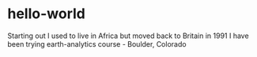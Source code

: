 # hello-world
Starting out
I used to live in Africa but moved back to Britain in 1991
I have been trying earth-analytics course - Boulder, Colorado
